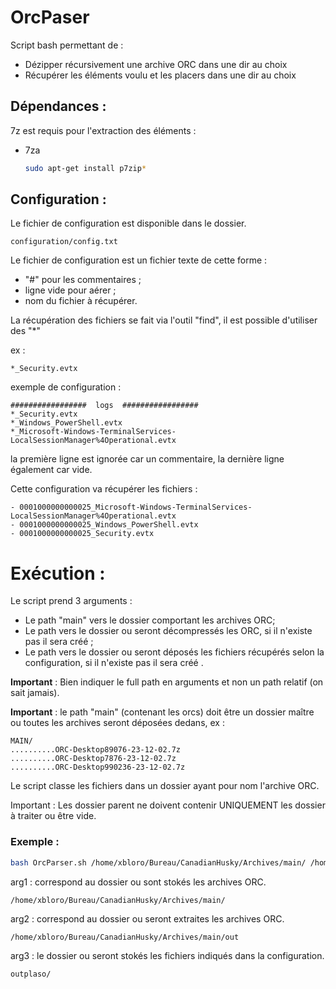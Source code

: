 

# OrcPaser

Script bash permettant de :

- Dézipper récursivement une archive ORC dans une dir au choix
- Récupérer les éléments voulu et les placers dans une dir au choix

## Dépendances :

7z est requis pour l'extraction des éléments :

- 7za 

  ```bash
  sudo apt-get install p7zip*
  ```

## Configuration :

Le fichier de configuration est disponible dans le dossier.

```
configuration/config.txt
```

  Le fichier de configuration est un fichier texte de cette forme :

- "#" pour les commentaires ;
- ligne vide pour aérer ;
- nom du fichier à récupérer.

La récupération des fichiers se fait via l'outil "find", il est possible d'utiliser des "*" 

ex : 

```
*_Security.evtx
```

exemple de configuration :

```
#################  logs  #################
*_Security.evtx
*_Windows_PowerShell.evtx
*_Microsoft-Windows-TerminalServices-LocalSessionManager%4Operational.evtx

```

la première ligne est ignorée car un commentaire, la dernière ligne également car vide.

Cette configuration va récupérer les fichiers :

```
- 0001000000000025_Microsoft-Windows-TerminalServices-LocalSessionManager%4Operational.evtx
- 0001000000000025_Windows_PowerShell.evtx
- 0001000000000025_Security.evtx

```

# Exécution :

Le script prend 3 arguments :

- Le path "main" vers le dossier comportant les archives ORC;
- Le path vers le dossier ou seront décompressés les ORC, si il n'existe pas il sera créé ;
- Le path vers le dossier ou seront déposés les fichiers récupérés selon la configuration, si il n'existe pas il sera créé .

**Important** : Bien indiquer le full path en arguments et non un path relatif (on sait jamais).

**Important** : le path "main" (contenant les orcs) doit être un dossier maître ou toutes les archives seront déposées dedans, ex :

```
MAIN/
..........ORC-Desktop89076-23-12-02.7z
..........ORC-Desktop7876-23-12-02.7z
..........ORC-Desktop990236-23-12-02.7z
```

Le script classe les fichiers dans un dossier ayant pour nom l'archive ORC.

Important : Les dossier parent ne doivent contenir UNIQUEMENT les dossier à traiter ou être vide.

### Exemple :

```bash
bash OrcParser.sh /home/xbloro/Bureau/CanadianHusky/Archives/main/ /home/xbloro/Bureau/CanadianHusky/Archives/main/out outplaso/
```

arg1 : correspond au dossier ou sont stokés les archives ORC.
```
/home/xbloro/Bureau/CanadianHusky/Archives/main/
```

arg2 :  correspond au dossier ou seront extraites les archives ORC.

```
/home/xbloro/Bureau/CanadianHusky/Archives/main/out
```

arg3 : le dossier ou seront stokés les fichiers indiqués dans la configuration.


```
outplaso/
```

